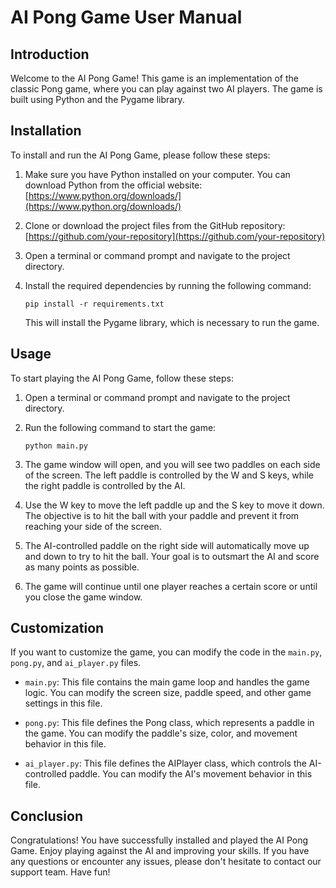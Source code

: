 # AI Pong Game User Manual

## Introduction

Welcome to the AI Pong Game! This game is an implementation of the classic Pong game, where you can play against two AI players. The game is built using Python and the Pygame library.

## Installation

To install and run the AI Pong Game, please follow these steps:

1. Make sure you have Python installed on your computer. You can download Python from the official website: [https://www.python.org/downloads/](https://www.python.org/downloads/)

2. Clone or download the project files from the GitHub repository: [https://github.com/your-repository](https://github.com/your-repository)

3. Open a terminal or command prompt and navigate to the project directory.

4. Install the required dependencies by running the following command:

   ```
   pip install -r requirements.txt
   ```

   This will install the Pygame library, which is necessary to run the game.

## Usage

To start playing the AI Pong Game, follow these steps:

1. Open a terminal or command prompt and navigate to the project directory.

2. Run the following command to start the game:

   ```
   python main.py
   ```

3. The game window will open, and you will see two paddles on each side of the screen. The left paddle is controlled by the W and S keys, while the right paddle is controlled by the AI.

4. Use the W key to move the left paddle up and the S key to move it down. The objective is to hit the ball with your paddle and prevent it from reaching your side of the screen.

5. The AI-controlled paddle on the right side will automatically move up and down to try to hit the ball. Your goal is to outsmart the AI and score as many points as possible.

6. The game will continue until one player reaches a certain score or until you close the game window.

## Customization

If you want to customize the game, you can modify the code in the `main.py`, `pong.py`, and `ai_player.py` files.

- `main.py`: This file contains the main game loop and handles the game logic. You can modify the screen size, paddle speed, and other game settings in this file.

- `pong.py`: This file defines the Pong class, which represents a paddle in the game. You can modify the paddle's size, color, and movement behavior in this file.

- `ai_player.py`: This file defines the AIPlayer class, which controls the AI-controlled paddle. You can modify the AI's movement behavior in this file.

## Conclusion

Congratulations! You have successfully installed and played the AI Pong Game. Enjoy playing against the AI and improving your skills. If you have any questions or encounter any issues, please don't hesitate to contact our support team. Have fun!